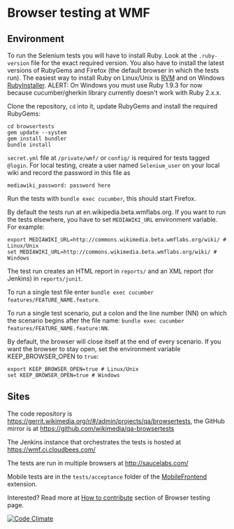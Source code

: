 # Browser testing at WMF

## Environment

To run the Selenium tests you will have to install Ruby. Look at the `.ruby-version` file for the exact required version. You also have to install the latest versions of RubyGems and Firefox (the default browser in which the tests run). The easiest way to install Ruby on Linux/Unix is [RVM](https://rvm.io/) and on Windows [RubyInstaller](http://rubyinstaller.org/).
ALERT: On Windows you must use Ruby 1.9.3 for now because cucumber/gherkin library currently doesn't work with Ruby 2.x.x.

Clone the repository, `cd` into it, update RubyGems and install the required RubyGems:

    cd browsertests
    gem update --system
    gem install bundler
    bundle install

`secret.yml` file at `/private/wmf/` or `config/` is required for tests tagged `@login`. For local testing, create a user named `Selenium_user` on your local wiki and record the password in this file as

    mediawiki_password: password here

Run the tests with `bundle exec cucumber`, this should start Firefox.

By default the tests run at en.wikipedia.beta.wmflabs.org. If you want to run the tests elsewhere, you have to set `MEDIAWIKI_URL` environment variable. For example:

    export MEDIAWIKI_URL=http://commons.wikimedia.beta.wmflabs.org/wiki/ # Linux/Unix
    set MEDIAWIKI_URL=http://commons.wikimedia.beta.wmflabs.org/wiki/ # Windows

The test run creates an HTML report in `reports/` and an XML report (for Jenkins) in `reports/junit`.

To run a single test file enter `bundle exec cucumber features/FEATURE_NAME.feature`.

To run a single test scenario, put a colon and the line number (NN) on which the scenario begins after the file name: `bundle exec cucumber features/FEATURE_NAME.feature:NN`.

By default, the browser will close itself at the end of every scenario. If you want the browser to stay open, set the environment variable KEEP_BROWSER_OPEN to `true`:

    export KEEP_BROWSER_OPEN=true # Linux/Unix
    set KEEP_BROWSER_OPEN=true # Windows

## Sites

The code repository is https://gerrit.wikimedia.org/r/#/admin/projects/qa/browsertests, the GitHub mirror is at https://github.com/wikimedia/qa-browsertests

The Jenkins instance that orchestrates the tests is hosted at https://wmf.ci.cloudbees.com/

The tests are run in multiple browsers at http://saucelabs.com/

Mobile tests are in the `tests/acceptance` folder of the [MobileFrontend](https://github.com/wikimedia/mediawiki-extensions-MobileFrontend) extension.

Interested? Read more at [How to contribute](http://www.mediawiki.org/wiki/QA/Browser_testing#How_to_contribute) section of Browser testing page.

[![Code Climate](https://codeclimate.com/badge.png)](https://codeclimate.com/github/wikimedia/qa-browsertests)

